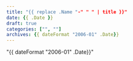 ```yaml
---
title: "{{ replace .Name "-" " " | title }}"
date: {{ .Date }}
draft: true
categories: ["", ""]
archives: {{ dateFormat "2006-01" .Date}}
---
```


"{{ dateFormat "2006-01" .Date}}"